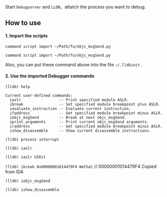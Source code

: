 

Start `Debugserver` and `LLDB`，attatch the process you want to debug.

## How to use

#### 1. Import the scripts

`command script import ~/Path/To/objc_msgSend.py`

`command script import ~/Path/To/objc_msgSend.py`

Also, you can put these command above into the file `~/.lldbinit` .

#### 2. Use the imported Debugger commands

`(lldb) help`

```
Current user-defined commands:
  iaslr                 -- Print specified module ASLR.
  ibreak                -- Set specified module breakpoint plus ASLR.
  ievaluate_instruction -- Evaluate current instruction.
  ifaddress             -- Get specified module breakpoint minus ASLR.
  iobjc_msgSend         -- Break at next objc_msgSend.
  iprint_arguments      -- Print current objc_msgSend arguments.
  iraddress             -- Get specified module breakpoint minus ASLR.
  ishow_disassemble     -- Show current disassemble instructions.
```

`(lldb) process interrupt`

`(lldb) iaslr`

`(lldb) iaslr UIKit`

`(lldb) ibreak 0x00000001014479F4 WeChat`		// 00000001014479F4 Copied from IDA

`(lldb) iobjc_msgSend`

`(lldb) ishow_disassemble`

